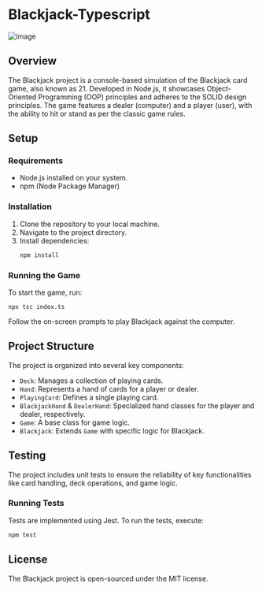 
# Blackjack-Typescript
![image](https://github.com/jll38/blackjack-typescript/assets/97925400/b8d02cf0-4d20-4a32-b0c6-96676a51d550)

## Overview
The Blackjack project is a console-based simulation of the Blackjack card game, also known as 21. Developed in Node.js, it showcases Object-Oriented Programming (OOP) principles and adheres to the SOLID design principles. The game features a dealer (computer) and a player (user), with the ability to hit or stand as per the classic game rules.

## Setup

### Requirements
- Node.js installed on your system.
- npm (Node Package Manager)

### Installation
1. Clone the repository to your local machine.
2. Navigate to the project directory.
3. Install dependencies:
   ```bash
   npm install
   ```

### Running the Game
To start the game, run:
```
npx tsc index.ts
```
Follow the on-screen prompts to play Blackjack against the computer.

## Project Structure
The project is organized into several key components:

- `Deck`: Manages a collection of playing cards.
- `Hand`: Represents a hand of cards for a player or dealer.
- `PlayingCard`: Defines a single playing card.
- `BlackjackHand` & `DealerHand`: Specialized hand classes for the player and dealer, respectively.
- `Game`: A base class for game logic.
- `Blackjack`: Extends `Game` with specific logic for Blackjack.

## Testing
The project includes unit tests to ensure the reliability of key functionalities like card handling, deck operations, and game logic.

### Running Tests
Tests are implemented using Jest. To run the tests, execute:
```bash
npm test
```
## License
The Blackjack project is open-sourced under the MIT license.
